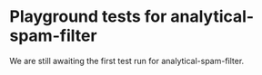 # Playground tests for analytical-spam-filter
We are still awaiting the first test run for analytical-spam-filter.
